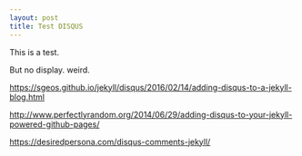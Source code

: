 ```yaml
---
layout: post
title: Test DISQUS
---
```


This is a test.

But no display. weird.

https://sgeos.github.io/jekyll/disqus/2016/02/14/adding-disqus-to-a-jekyll-blog.html

http://www.perfectlyrandom.org/2014/06/29/adding-disqus-to-your-jekyll-powered-github-pages/

https://desiredpersona.com/disqus-comments-jekyll/